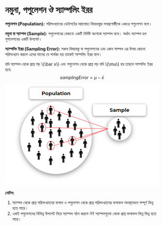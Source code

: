 # নমুনা, পপুলেশন ঔ স্যাম্পলিং ইরর

**পপুলেশন (Population):** পরিসংখ্যানের ডেটাসটের আালোচ্য বিযয়বস্তুর সমগ্রগোষ্ঠীকে একত্রে পপুলেশন বলে। 

**নমুনা বা স্যাম্পল (Sample):** পপুলেশনের যেকনো একটি নির্দিষ্ট অংশকে স্যাম্পল  বলে। অর্থাৎ স্যাম্পল হল পুপলেশনের একটি উপসেট। 

**স্যাম্পলিং ইরর (Sampling Error):** সকল বিষয়বস্তু বা পপুলেশনের এবং কোন সাম্পল এর উপর কোনো পরিসংখ্যান করলে এদের মানের যে পার্থক্য হয় তাকেই সাম্পলিং ইরর বলে।

যদি স্যাম্পল থেকে প্রাপ্ত গড় \\(\bar x\\) এবং পপুলেশন থেকে প্রাপ্ত গড় যদি \\(\mu\\) হয় তাহলে সাম্পলিং ইরর হবে:
$$
samplingError = \mu - \bar x
$$

![What is Population, Sample and Sampling Error?](../assets/img/population_sample_example.jpeg)

**নোটস:**

1. স্যাম্পল থেকে প্রাপ্ত পরিসংখ্যানের ফলাল ও পপুলেশন থেকে প্রাপ্ত পরিসংখ্যানের ফলাফল অবস্থাভেদে সম্পূর্ণ ভিন্ন হতে পারে। 
2. একই পপুলেশনের বিভিন্ন উপসেট নিয়ে স্যাম্পল গঠন করলে ঔই স্যাম্পলগুলো থেকে প্রাপ্ত ফলাফল ভিন্ন ভিন্ন হতে পারে। 

